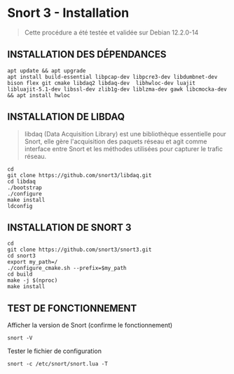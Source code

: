 # Snort 3 - Installation

> Cette procédure a été testée et validée sur Debian 12.2.0-14

## INSTALLATION DES DÉPENDANCES
```
apt update && apt upgrade
apt install build-essential libpcap-dev libpcre3-dev libdumbnet-dev bison flex git cmake libdaq2 libdaq-dev  libhwloc-dev luajit libluajit-5.1-dev libssl-dev zlib1g-dev liblzma-dev gawk libcmocka-dev && apt install hwloc
```


## INSTALLATION DE LIBDAQ
> libdaq (Data Acquisition Library) est une bibliothèque essentielle pour Snort, elle gère l'acquisition des paquets réseau et agit comme interface entre Snort et les méthodes utilisées pour capturer le trafic réseau.
```
cd
git clone https://github.com/snort3/libdaq.git
cd libdaq
./bootstrap
./configure
make install
ldconfig
```

## INSTALLATION DE SNORT 3
```
cd
git clone https://github.com/snort3/snort3.git
cd snort3
export my_path=/
./configure_cmake.sh --prefix=$my_path
cd build
make -j $(nproc)
make install
```


## TEST DE FONCTIONNEMENT
Afficher la version de Snort (confirme le fonctionnement)
```
snort -V
```
Tester le fichier de configuration
```
snort -c /etc/snort/snort.lua -T
```
